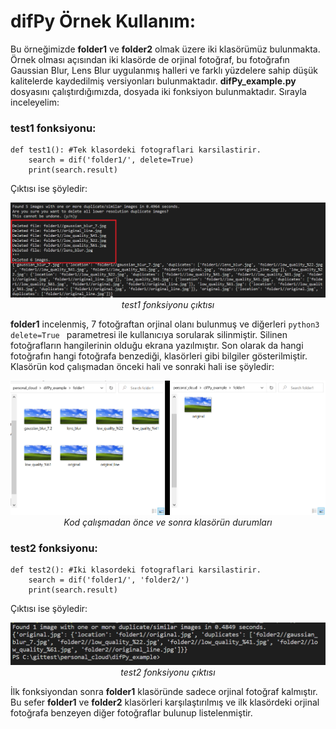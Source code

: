 #	difPy Örnek Kullanım:

Bu örneğimizde **folder1** ve **folder2** olmak üzere iki klasörümüz bulunmakta. Örnek olması açısından iki klasörde de orjinal fotoğraf, bu fotoğrafın Gaussian Blur, Lens Blur uygulanmış halleri ve farklı yüzdelere sahip düşük kalitelerde kaydedilmiş versiyonları bulunmaktadır. **difPy_example.py** dosyasını çalıştırdığımızda, dosyada iki fonksiyon bulunmaktadır. Sırayla inceleyelim:

###	test1 fonksiyonu:
```python3
def test1(): #Tek klasordeki fotograflari karsilastirir.
    search = dif('folder1/', delete=True)
    print(search.result)
```
Çıktısı ise şöyledir:

<p align="center">
  <img alt="test1 fonksiyonu çıktısı" src="/images/output1.png">
  <br><em>test1 fonksiyonu çıktısı</em>
</p>

**folder1** incelenmiş, 7 fotoğraftan orjinal olanı bulunmuş ve diğerleri ```python3 delete=True ``` parametresi ile kullanıcıya sorularak silinmiştir. Silinen fotoğrafların hangilerinin olduğu ekrana yazılmıştır. Son olarak da hangi fotoğrafın hangi fotoğrafa benzediği, klasörleri gibi bilgiler gösterilmiştir. Klasörün kod çalışmadan önceki hali ve sonraki hali ise şöyledir:

<p align="center">
  <img alt="Kod çalışmadan önce ve sonra klasörün durumları" src="/images/output3.PNG">
  <br><em>Kod çalışmadan önce ve sonra klasörün durumları</em>
</p>

###	test2 fonksiyonu:
```python3
def test2(): #Iki klasordeki fotograflari karsilastirir.
    search = dif('folder1/', 'folder2/')
    print(search.result)
```
Çıktısı ise şöyledir:

<p align="center">
  <img alt="test2 fonksiyonu çıktısı" src="/images/output2.PNG">
  <br><em>test2 fonksiyonu çıktısı</em>
</p>

İlk fonksiyondan sonra **folder1**  klasöründe sadece orjinal fotoğraf kalmıştır. Bu sefer **folder1** ve **folder2** klasörleri karşılaştırılmış ve ilk klasördeki orjinal fotoğrafa benzeyen diğer fotoğraflar bulunup listelenmiştir.
